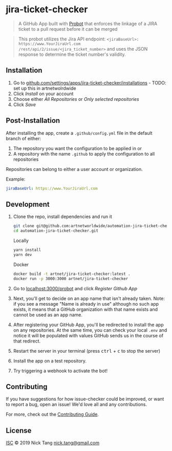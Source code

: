 # jira-ticket-checker

> A GitHub App built with [Probot](https://github.com/probot/probot) that enforces the linkage of a JIRA ticket to a pull request before it can be merged

> This probot utilizes the Jira API endpoint: `<jiraBaseUrl>: https://www.YourJiraUrl.com
>/rest/api/2/issue/<jira_ticket_number>` and uses the JSON response to determine the ticket number's validity.
## Installation

1. Go to [github.com/settings/apps/jira-ticket-checker/installations](https://github.com/settings/apps/jira-ticket-checker/installations) - TODO: set up this in artnetwolrdwide
1. Click *Install* on your account
1. Choose either *All Repositories* or *Only selected repositories* 
1. Click *Save*
## Post-Installation
After installing the app, create a `.github/config.yml` file in the default branch of either:

1. The repository you want the configuration to be applied in or
1. A repository with the name `.github` to apply the configuration to all repositories

Repositories can belong to either a user account or organization.

Example:

```yaml
jiraBaseUrl: https://www.YourJiraUrl.com
``` 


## Development
 
1. Clone the repo, install dependencies and run it 
    
    ```bash 
    git clone git@github.com:artnetworldwide/automation-jira-ticket-checker.git
    cd automation-jira-ticket-checker.git
    ```
    Locally

    ```bash 
    yarn install
    yarn dev
    ```

    Docker
    ```bash
    docker build -t artnet/jira-ticket-checker:latest .
    docker run -p 3000:3000 artnet/jira-ticket-checker
    ``` 

1. Go to [localhost:3000/probot](http://localhost:3000/probot) and click *Register Github App*
1. Next, you'll get to decide on an app name that isn't already taken. Note: if you see a message "Name is already in use" although no such app exists, it means that a GitHub organization with that name exists and cannot be used as an app name.
1. After registering your GitHub App, you'll be redirected to install the app on any repositories. At the same time, you can check your local `.env` and notice it will be populated with values GitHub sends us in the course of that redirect.
1. Restart the server in your terminal (press <kbd>ctrl</kbd> + <kbd>c</kbd> to stop the server)
1. Install the app on a test repository.
1. Try triggering a webhook to activate the bot!
## Contributing

If you have suggestions for how issue-checker could be improved, or want to report a bug, open an issue! We'd love all and any contributions.

For more, check out the [Contributing Guide](CONTRIBUTING.md).

## License

[ISC](LICENSE) © 2019 Nick Tang <nick.tang@gmail.com>

